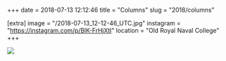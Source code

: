 +++
date = 2018-07-13 12:12:46
title = "Columns"
slug = "2018/columns"

[extra]
image = "/2018-07-13_12-12-46_UTC.jpg"
instagram = "https://instagram.com/p/BlK-FrHjXtI"
location = "Old Royal Naval College"
+++

<img src="/2018-07-13_12-12-46_UTC.jpg" />
